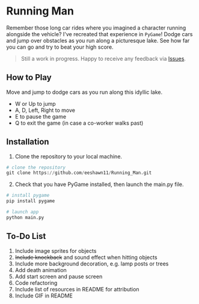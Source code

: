 # Running Man

Remember those long car rides where you imagined a character running alongside the vehicle? I've recreated that experience in `PyGame`! Dodge cars and jump over obstacles as you run along a picturesque lake. See how far you can go and try to beat your high score.

> Still a work in progress. Happy to receive any feedback via [Issues](https://github.com/eeshawn11/Running_Man/issues).

## How to Play

Move and jump to dodge cars as you run along this idyllic lake.

- W or Up to jump
- A, D, Left, Right to move
- E to pause the game
- Q to exit the game (in case a co-worker walks past)

## Installation

1. Clone the repository to your local machine.

``` python
# clone the repository
git clone https://github.com/eeshawn11/Running_Man.git
```

2. Check that you have PyGame installed, then launch the main.py file.

``` python
# install pygame
pip install pygame

# launch app
python main.py
```

## To-Do List

1. Include image sprites for objects
1. ~~Include knockback~~ and sound effect when hitting objects
1. Include more background decoration, e.g. lamp posts or trees
1. Add death animation
1. Add start screen and pause screen
1. Code refactoring
1. Include list of resources in README for attribution
1. Include GIF in README

<!---
https://bdragon1727.itch.io/16x16-pixel-adventures-character
https://github.com/Gooodgis/dont-touch-my-presents/blob/main/src/components/player.py
https://github.com/techwithtim/Python-Game-Dev-Intro/blob/main/main.py
https://www.youtube.com/watch?v=ePiMYe7JpJo
https://datagoblin.itch.io/monogram
https://www.fesliyanstudios.com/royalty-free-music/downloads-c/8-bit-music/6
--->
